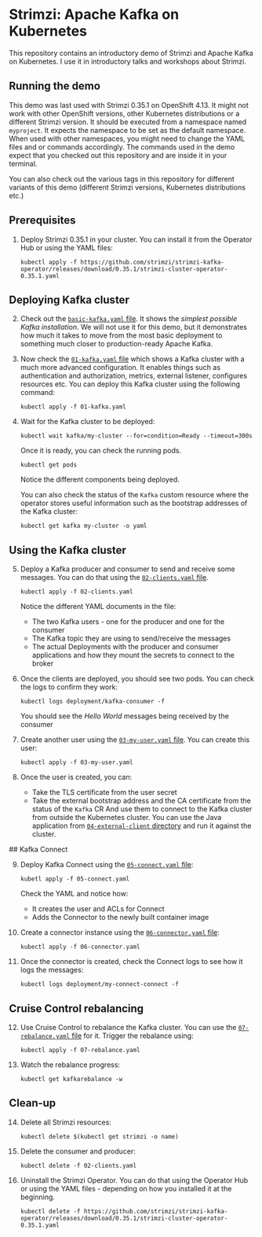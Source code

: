 # Strimzi: Apache Kafka on Kubernetes

This repository contains an introductory demo of Strimzi and Apache Kafka on Kubernetes.
I use it in introductory talks and workshops about Strimzi.

## Running the demo

This demo was last used with Strimzi 0.35.1 on OpenShift 4.13.
It might not work with other OpenShift versions, other Kubernetes distributions or a different Strimzi version.
It should be executed from a namespace named `myproject`.
It expects the namespace to be set as the default namespace.
When used with other namespaces, you might need to change the YAML files and or commands accordingly.
The commands used in the demo expect that you checked out this repository and are inside it in your terminal.

You can also check out the various tags in this repository for different variants of this demo (different Strimzi versions, Kubernetes distributions etc.)

## Prerequisites

1. Deploy Strimzi 0.35.1 in your cluster.
   You can install it from the Operator Hub or using the YAML files:
   ```
   kubectl apply -f https://github.com/strimzi/strimzi-kafka-operator/releases/download/0.35.1/strimzi-cluster-operator-0.35.1.yaml
   ```

## Deploying Kafka cluster

2. Check out the [`basic-kafka.yaml` file](./basic-kafka.yaml).
   It shows the _simplest possible Kafka installation_.
   We will not use it for this demo, but it demonstrates how much it takes to move from the most basic deployment to something much closer to production-ready Apache Kafka.

3. Now check the [`01-kafka.yaml` file](./01-kafka.yaml) which shows a Kafka cluster with a much more advanced configuration.
   It enables things such as authentication and authorization, metrics, external listener, configures resources etc.
   You can deploy this Kafka cluster using the following command:
   ```
   kubectl apply -f 01-kafka.yaml
   ```

4. Wait for the Kafka cluster to be deployed:
   ```
   kubectl wait kafka/my-cluster --for=condition=Ready --timeout=300s
   ```
   Once it is ready, you can check the running pods.
   ```
   kubectl get pods
   ```
   Notice the different components being deployed.

   You can also check the status of the `Kafka` custom resource where the operator stores useful information such as the bootstrap addresses of the Kafka cluster:
   ```
   kubectl get kafka my-cluster -o yaml
   ```

## Using the Kafka cluster

5. Deploy a Kafka producer and consumer to send and receive some messages.
   You can do that using the [`02-clients.yaml` file](./02-clients.yaml).
   ```
   kubectl apply -f 02-clients.yaml
   ```
   Notice the different YAML documents in the file:
     * The two Kafka users - one for the producer and one for the consumer
     * The Kafka topic they are using to send/receive the messages
     * The actual Deployments with the producer and consumer applications and how they mount the secrets to connect to the broker

6. Once the clients are deployed, you should see two pods.
   You can check the logs to confirm they work:
   ```
   kubectl logs deployment/kafka-consumer -f
   ```
   You should see the _Hello World_ messages being received by the consumer

7. Create another user using the [`03-my-user.yaml` file](./03-my-user.yaml).
   You can create this user:
   ```
   kubectl apply -f 03-my-user.yaml
   ```

8. Once the user is created, you can:
     * Take the TLS certificate from the user secret
     * Take the external bootstrap address and the CA certificate from the status of the `Kafka` CR
   And use them to connect to the Kafka cluster from outside the Kubernetes cluster.
   You can use the Java application from [`04-external-client` directory](./04-external-client/) and run it against the cluster.

## Kafka Connect

9. Deploy Kafka Connect using the [`05-connect.yaml` file](./05-connect.yaml):
   ```
   kubetl apply -f 05-connect.yaml
   ```
   Check the YAML and notice how:
     * It creates the user and ACLs for Connect
     * Adds the Connector to the newly built container image

10. Create a connector instance using the [`06-connector.yaml` file](./06-connector.yaml):
    ```
    kubectl apply -f 06-connector.yaml
    ```
    
11. Once the connector is created, check the Connect logs to see how it logs the messages:
    ```
    kubectl logs deployment/my-connect-connect -f
    ```

## Cruise Control rebalancing

12. Use Cruise Control to rebalance the Kafka cluster.
    You can use the [`07-rebalance.yaml` file](./07-rebalance.yaml) for it.
    Trigger the rebalance using:
    ```
    kubectl apply -f 07-rebalance.yaml
    ```

13. Watch the rebalance progress:
    ```
    kubectl get kafkarebalance -w
    ```

## Clean-up

14. Delete all Strimzi resources:
    ```
    kubectl delete $(kubectl get strimzi -o name)
    ```

16. Delete the consumer and producer:
    ```
    kubectl delete -f 02-clients.yaml
    ```

15. Uninstall the Strimzi Operator.
    You can do that using the Operator Hub or using the YAML files - depending on how you installed it at the beginning.
    ```
    kubectl delete -f https://github.com/strimzi/strimzi-kafka-operator/releases/download/0.35.1/strimzi-cluster-operator-0.35.1.yaml
    ```

